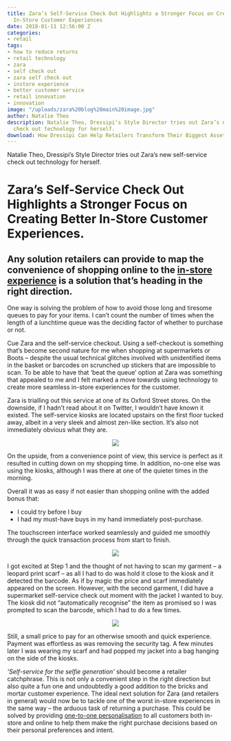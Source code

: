 ```yaml
---
title: Zara’s Self-Service Check Out Highlights a Stronger Focus on Creating Better
  In-Store Customer Experiences
date: 2018-01-11 12:56:00 Z
categories:
- retail
tags:
- how to reduce returns
- retail technology
- zara
- self check out
- zara self check out
- instore experience
- better customer service
- retail innovation
- innovation
image: "/uploads/zara%20blog%20main%20image.jpg"
author: Natalie Theo
description: Natalie Theo, Dressipi’s Style Director tries out Zara’s new self-service
  check out technology for herself.
download: How Dressipi Can Help Retailers Transform Their Biggest Asset
---
```


Natalie Theo, Dressipi’s Style Director tries out Zara’s new self-service check out technology for herself.

# Zara’s Self-Service Check Out Highlights a Stronger Focus on Creating Better In-Store Customer Experiences.

## Any solution retailers can provide to map the convenience of shopping online to the [in-store experience](https://dressipi.com/how-to-improve-customer-experience-instore/) is a solution that’s heading in the right direction.

One way is solving the problem of how to avoid those long and tiresome queues to pay for your items. I can’t count the number of times when the length of a lunchtime queue was the deciding factor of whether to purchase or not.

Cue Zara and the self-service checkout. Using a self-checkout is something that’s become second nature for me when shopping at supermarkets or Boots – despite the usual technical glitches involved with unidentified items in the basket or barcodes on scrunched up stickers that are impossible to scan. To be able to have that ‘beat the queue’ option at Zara was something that appealed to me and I felt marked a move towards using technology to create more seamless in-store experiences for the customer.

Zara is trialling out this service at one of its Oxford Street stores. On the downside, if I hadn’t read about it on Twitter, I wouldn’t have known it existed. The self-service kiosks are located upstairs on the first floor tucked away, albeit in a very sleek and almost zen-like section. It’s also not immediately obvious what they are.

<p style="text-align:center"><img style="margin-left: 0px" src ="/uploads/Zara%201_resized.jpg"/></p>

On the upside, from a convenience point of view, this service is perfect as it resulted in cutting down on my shopping time. In addition, no-one else was using the kiosks, although I was there at one of the quieter times in the morning.

Overall it was as easy if not easier than shopping online with the added bonus that:

- I could try before I buy
- I had my must-have buys in my hand immediately post-purchase.

The touchscreen interface worked seamlessly and guided me smoothly through the quick transaction process from start to finish.

<p style="text-align:center"><img style="margin-left: 0px" src ="/uploads/zara%203%20resized.jpg"/></p>

I got excited at Step 1 and the thought of not having to scan my garment – a leopard print scarf – as all I had to do was hold it close to the kiosk and it detected the barcode. As if by magic the price and scarf immediately appeared on the screen. However, with the second garment, I did have a supermarket self-service check out moment with the jacket I wanted to buy. The kiosk did not “automatically recognise” the item as promised so I was prompted to scan the barcode, which I had to do a few times.

<p style="text-align:center"><img style="margin-left: 0px" src ="/uploads/zara_2_resized.jpg"/></p>

Still, a small price to pay for an otherwise smooth and quick experience. Payment was effortless as was removing the security tag. A few minutes later I was wearing my scarf and had popped my jacket into a bag hanging on the side of the kiosks.

_‘Self-service for the selfie generation’_ should become a retailer catchphrase. This is not only a convenient step in the right direction but also quite a fun one and undoubtedly a good addition to the bricks and mortar customer experience. The ideal next solution for Zara (and retailers in general) would now be to tackle one of the worst in-store experiences in the same way – the arduous task of returning a purchase. This could be solved by providing [one-to-one personalisation](https://dressipi.com/one-to-one-personalisation/) to all customers both in-store and online to help them make the right purchase decisions based on their personal preferences and intent.